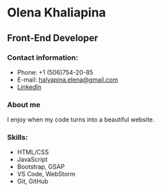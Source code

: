 # Olena Khaliapina #
## Front-End Developer ##

### Contact information: ###
- Phone: +1 (506)754-20-85
- E-mail: halyapina.elena@gmail.com
- [LinkedIn](www.linkedin.com/in/elena-khaliapina)

### About me ###
I enjoy when my code turns into a beautiful website.

### Skills: ###
- HTML/CSS
- JavaScript
- Bootstrap, GSAP
- VS Code, WebStorm
- Git, GitHub

